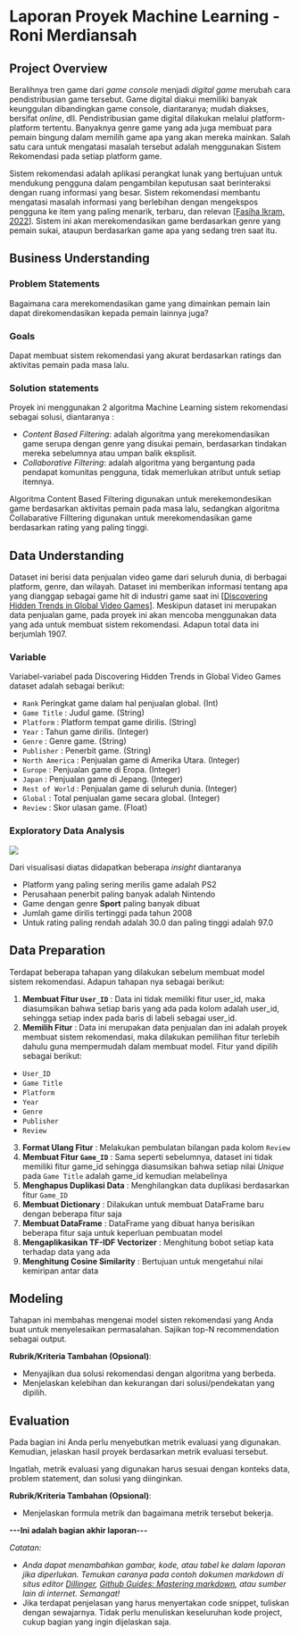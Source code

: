 # Laporan Proyek Machine Learning - Roni Merdiansah

## Project Overview

Beralihnya tren game dari *game console* menjadi *digital game* merubah cara pendistribusian game tersebut. Game digital diakui memiliki banyak keunggulan
dibandingkan game console, diantaranya; mudah diakses, bersifat *online*, dll. Pendistribusian game digital dilakukan melalui platform-platform tertentu. 
Banyaknya genre game yang ada juga membuat para pemain bingung dalam memilih game apa yang akan mereka mainkan. Salah satu cara untuk mengatasi masalah tersebut 
adalah menggunakan Sistem Rekomendasi pada setiap platform game.

Sistem rekomendasi adalah aplikasi perangkat lunak yang bertujuan untuk mendukung pengguna dalam pengambilan keputusan saat berinteraksi dengan ruang informasi
yang besar. Sistem rekomendasi membantu mengatasi masalah informasi yang berlebihan dengan mengekspos pengguna ke item yang paling menarik, terbaru, dan relevan 
[[Fasiha Ikram, 2022](https://www.hindawi.com/journals/sp/2022/6084363/)]. Sistem ini akan merekomendasikan game berdasarkan genre yang pemain sukai, ataupun
berdasarkan game apa yang sedang tren saat itu.

## Business Understanding

### Problem Statements

Bagaimana cara merekomendasikan game yang dimainkan pemain lain dapat direkomendasikan kepada pemain lainnya juga?

### Goals

Dapat membuat sistem rekomendasi yang akurat berdasarkan ratings dan aktivitas pemain pada masa lalu.

### Solution statements

Proyek ini menggunakan 2 algoritma Machine Learning sistem rekomendasi sebagai solusi, diantaranya :

* *Content Based Filtering*: adalah algoritma yang merekomendasikan game serupa dengan genre yang disukai pemain, berdasarkan tindakan mereka sebelumnya atau umpan balik eksplisit.
* *Collaborative Filtering*: adalah algoritma yang bergantung pada pendapat komunitas pengguna, tidak memerlukan atribut untuk setiap itemnya.

Algoritma Content Based Filtering digunakan untuk merekemondesikan game berdasarkan aktivitas pemain pada masa lalu, sedangkan algoritma Collabarative Filltering digunakan untuk merekomendasikan game berdasarkan rating yang paling tinggi.

## Data Understanding

Dataset ini berisi data penjualan video game dari seluruh dunia, di berbagai platform, genre, dan wilayah. Dataset ini memberikan informasi tentang apa yang dianggap sebagai game hit di industri game saat ini [[Discovering Hidden Trends in Global Video Games](https://www.kaggle.com/datasets/thedevastator/discovering-hidden-trends-in-global-video-games)]. Meskipun dataset ini merupakan data penjualan game, pada proyek ini akan mencoba menggunakan data yang ada untuk membuat sistem rekomendasi. Adapun total data ini berjumlah 1907.

### Variable

Variabel-variabel pada Discovering Hidden Trends in Global Video Games dataset adalah sebagai berikut:
- `Rank`	Peringkat game dalam hal penjualan global. (Int)
- `Game Title` : Judul game. (String)
- `Platform` : Platform tempat game dirilis. (String)
- `Year` : Tahun game dirilis. (Integer)
- `Genre` : Genre game. (String)
- `Publisher` : Penerbit game. (String)
- `North America` : Penjualan game di Amerika Utara. (Integer)
- `Europe` : Penjualan game di Eropa. (Integer)
- `Japan` : Penjualan game di Jepang. (Integer)
- `Rest of World` : Penjualan game di seluruh dunia. (Integer)
- `Global` : Total penjualan game secara global. (Integer)
- `Review` : Skor ulasan game. (Float)

### Exploratory Data Analysis

![](https://github.com/Dapperson/Machine-Learning-Terapan/blob/main/Proyek%20Akhir/Variabel%20Kategorik.png)

Dari visualisasi diatas didapatkan beberapa *insight* diantaranya
- Platform yang paling sering merilis game adalah PS2
- Perusahaan penerbit paling banyak adalah Nintendo
- Game dengan genre **Sport** paling banyak dibuat
- Jumlah game dirilis tertinggi pada tahun 2008
- Untuk rating paling rendah adalah 30.0 dan paling tinggi adalah 97.0

## Data Preparation
Terdapat beberapa tahapan yang dilakukan sebelum membuat model sistem rekomendasi. Adapun tahapan nya sebagai berikut:

1. **Membuat Fitur `User_ID`** : Data ini tidak memiliki fitur user_id, maka diasumsikan bahwa setiap baris yang ada pada kolom adalah user_id, sehingga setiap index pada baris di labeli sebagai user_id.
2. **Memilih Fitur** : Data ini merupakan data penjualan dan ini adalah proyek membuat sistem rekomendasi, maka dilakukan pemilihan fitur terlebih dahulu guna mempermudah dalam membuat model. Fitur yand dipilih sebagai berikut:
 - `User_ID` 
 - `Game Title`	
 - `Platform`	
 - `Year`	
 - `Genre`	
 - `Publisher` 
 - `Review`
3. **Format Ulang Fitur** : Melakukan pembulatan bilangan pada kolom `Review`
4. **Membuat Fitur `Game_ID`** : Sama seperti sebelumnya, dataset ini tidak memiliki fitur game_id sehingga diasumsikan bahwa setiap nilai *Unique* pada `Game Title` adalah game_id kemudian melabelinya
5. **Menghapus Duplikasi Data** : Menghilangkan data duplikasi berdasarkan fitur `Game_ID`
6. **Membuat Dictionary** : Dilakukan untuk membuat DataFrame baru dengan beberapa fitur saja
7. **Membuat DataFrame** : DataFrame yang dibuat hanya berisikan beberapa fitur saja untuk keperluan pembuatan model
8. **Mengaplikasikan TF-IDF Vectorizer** : Menghitung bobot setiap kata terhadap data yang ada
9. **Menghitung Cosine Similarity** : Bertujuan untuk mengetahui nilai kemiripan antar data

## Modeling
Tahapan ini membahas mengenai model sisten rekomendasi yang Anda buat untuk menyelesaikan permasalahan. Sajikan top-N recommendation sebagai output.

**Rubrik/Kriteria Tambahan (Opsional)**: 
- Menyajikan dua solusi rekomendasi dengan algoritma yang berbeda.
- Menjelaskan kelebihan dan kekurangan dari solusi/pendekatan yang dipilih.

## Evaluation
Pada bagian ini Anda perlu menyebutkan metrik evaluasi yang digunakan. Kemudian, jelaskan hasil proyek berdasarkan metrik evaluasi tersebut.

Ingatlah, metrik evaluasi yang digunakan harus sesuai dengan konteks data, problem statement, dan solusi yang diinginkan.

**Rubrik/Kriteria Tambahan (Opsional)**: 
- Menjelaskan formula metrik dan bagaimana metrik tersebut bekerja.

**---Ini adalah bagian akhir laporan---**

_Catatan:_
- _Anda dapat menambahkan gambar, kode, atau tabel ke dalam laporan jika diperlukan. Temukan caranya pada contoh dokumen markdown di situs editor [Dillinger](https://dillinger.io/), [Github Guides: Mastering markdown](https://guides.github.com/features/mastering-markdown/), atau sumber lain di internet. Semangat!_
- Jika terdapat penjelasan yang harus menyertakan code snippet, tuliskan dengan sewajarnya. Tidak perlu menuliskan keseluruhan kode project, cukup bagian yang ingin dijelaskan saja.
